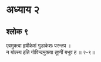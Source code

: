 # अध्याय २

## श्लोक ९

एवमुक्त्वा हृषीकेशं गुडाकेशः परन्तप ।<br>न योत्स्य इति गोविन्दमुक्त्वा तूष्णीं बभूव ह ॥ २-९॥<br><br>

